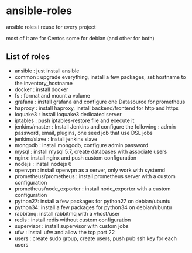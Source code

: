 ansible-roles
==================
ansible roles i reuse for every project

most of it are for Centos some for debian (and other for both)

List of roles
------------

* ansible : just install ansible
* common : upgrade everything, install a few packages, set hostname to the inventory_hostname
* docker : install docker 
* fs : format and mount a volume
* grafana : install grafana and configure one Datasource for prometheus
* haproxy : install haproxy, install backend/frontend for http and https
* ioquake3 : install ioquake3 dedicated server
* iptables : push iptables-restore file and execute it
* jenkins/master : Install Jenkins and configure the following : admin password, email, plugins, one seed job that use DSL jobs
* jenkins/slave : Install jenkins slave
* mongodb : install mongodb, configure admin password
* mysql : install mysql 5.7, create databases with associate users
* nginx: install nginx and push custom configuration
* nodejs : install nodejs 6
* openvpn : install openvpn as a server, only work with systemd
* prometheus/prometheus : install prometheus server with a custom configuration
* prometheus/node_exporter : install node_exporter with a custom configuration
* python27: install a few packages for python27 on debian/ubuntu
* python34: install a few packages for python34 on debian/ubuntu
* rabbitmq: install rabbitmq with a vhost/user
* redis : install redis without custom configuration
* supervisor : install supervisor with custom jobs
* ufw : install ufw and allow the tcp port 22
* users : create sudo group, create users, push pub ssh key for each users 
